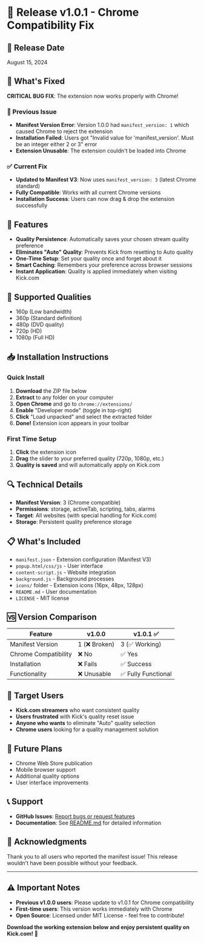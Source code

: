 # 🎉 Release v1.0.1 - Chrome Compatibility Fix

## 📅 Release Date
August 15, 2024

## 🔧 What's Fixed
**CRITICAL BUG FIX**: The extension now works properly with Chrome!

### 🐛 Previous Issue
- **Manifest Version Error**: Version 1.0.0 had `manifest_version: 1` which caused Chrome to reject the extension
- **Installation Failed**: Users got "Invalid value for 'manifest_version'. Must be an integer either 2 or 3" error
- **Extension Unusable**: The extension couldn't be loaded into Chrome

### ✅ Current Fix
- **Updated to Manifest V3**: Now uses `manifest_version: 3` (latest Chrome standard)
- **Fully Compatible**: Works with all current Chrome versions
- **Installation Success**: Users can now drag & drop the extension successfully

## 🚀 Features
- **Quality Persistence**: Automatically saves your chosen stream quality preference
- **Eliminates "Auto" Quality**: Prevents Kick from resetting to Auto quality
- **One-Time Setup**: Set your quality once and forget about it
- **Smart Caching**: Remembers your preference across browser sessions
- **Instant Application**: Quality is applied immediately when visiting Kick.com

## 🎯 Supported Qualities
- 160p (Low bandwidth)
- 360p (Standard definition)
- 480p (DVD quality)
- 720p (HD)
- 1080p (Full HD)

## 📥 Installation Instructions

### Quick Install
1. **Download** the ZIP file below
2. **Extract** to any folder on your computer
3. **Open Chrome** and go to `chrome://extensions/`
4. **Enable** "Developer mode" (toggle in top-right)
5. **Click** "Load unpacked" and select the extracted folder
6. **Done!** Extension icon appears in your toolbar

### First Time Setup
1. **Click** the extension icon
2. **Drag** the slider to your preferred quality (720p, 1080p, etc.)
3. **Quality is saved** and will automatically apply on Kick.com

## 🔍 Technical Details
- **Manifest Version**: 3 (Chrome compatible)
- **Permissions**: storage, activeTab, scripting, tabs, alarms
- **Target**: All websites (with special handling for Kick.com)
- **Storage**: Persistent quality preference storage

## 📋 What's Included
- `manifest.json` - Extension configuration (Manifest V3)
- `popup.html/css/js` - User interface
- `content-script.js` - Website integration
- `background.js` - Background processes
- `icons/` folder - Extension icons (16px, 48px, 128px)
- `README.md` - User documentation
- `LICENSE` - MIT license

## 🆚 Version Comparison

| Feature | v1.0.0 | v1.0.1 ✅ |
|---------|---------|-----------|
| Manifest Version | 1 (❌ Broken) | 3 (✅ Working) |
| Chrome Compatibility | ❌ No | ✅ Yes |
| Installation | ❌ Fails | ✅ Success |
| Functionality | ❌ Unusable | ✅ Fully Functional |

## 🎯 Target Users
- **Kick.com streamers** who want consistent quality
- **Users frustrated** with Kick's quality reset issue
- **Anyone who wants** to eliminate "Auto" quality selection
- **Chrome users** looking for a quality management solution

## 🔮 Future Plans
- Chrome Web Store publication
- Mobile browser support
- Additional quality options
- User interface improvements

## 📞 Support
- **GitHub Issues**: [Report bugs or request features](https://github.com/firatmelih/kick-anti-auto-quality/issues)
- **Documentation**: See [README.md](README.md) for detailed information

## 🙏 Acknowledgments
Thank you to all users who reported the manifest issue! This release wouldn't have been possible without your feedback.

---

## ⚠️ Important Notes
- **Previous v1.0.0 users**: Please update to v1.0.1 for Chrome compatibility
- **First-time users**: This version works immediately with Chrome
- **Open Source**: Licensed under MIT License - feel free to contribute!

**Download the working extension below and enjoy persistent quality on Kick.com! 🎉**
